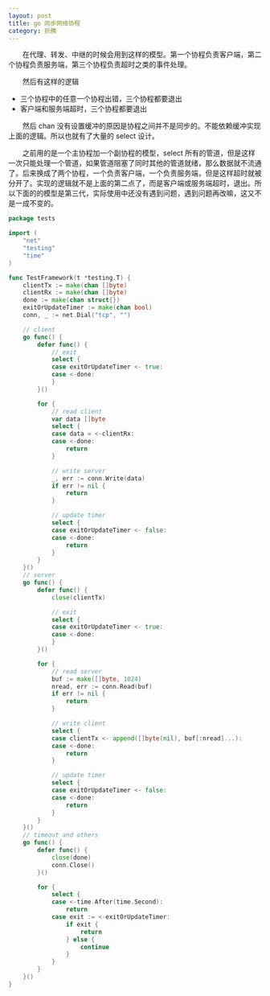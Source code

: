 ```yaml
---
layout: post
title: go 同步网络协程
category: 折腾
---
```


&emsp;&emsp;在代理、转发、中继的时候会用到这样的模型。第一个协程负责客户端，第二个协程负责服务端，第三个协程负责超时之类的事件处理。

&emsp;&emsp;然后有这样的逻辑

- 三个协程中的任意一个协程出错，三个协程都要退出
- 客户端和服务端超时，三个协程都要退出

&emsp;&emsp;然后 chan 没有设置缓冲的原因是协程之间并不是同步的。不能依赖缓冲实现上面的逻辑。所以也就有了大量的 select 设计。

&emsp;&emsp;之前用的是一个主协程加一个副协程的模型，select 所有的管道，但是这样一次只能处理一个管道，如果管道阻塞了同时其他的管道就绪，那么数据就不流通了。后来换成了两个协程，一个负责客户端，一个负责服务端，但是这样超时就被分开了。实现的逻辑就不是上面的第二点了，而是客户端或服务端超时，退出。所以下面的的模型是第三代，实际使用中还没有遇到问题，遇到问题再改嘛，这又不是一成不变的。

```go
package tests

import (
	"net"
	"testing"
	"time"
)

func TestFramework(t *testing.T) {
	clientTx := make(chan []byte)
	clientRx := make(chan []byte)
	done := make(chan struct{})
	exitOrUpdateTimer := make(chan bool)
	conn, _ := net.Dial("tcp", "")

	// client
	go func() {
		defer func() {
			// exit
			select {
			case exitOrUpdateTimer <- true:
			case <-done:
			}
		}()

		for {
			// read client
			var data []byte
			select {
			case data = <-clientRx:
			case <-done:
				return
			}

			// write server
			_, err := conn.Write(data)
			if err != nil {
				return
			}

			// update timer
			select {
			case exitOrUpdateTimer <- false:
			case <-done:
				return
			}
		}
	}()
	// server
	go func() {
		defer func() {
			close(clientTx)

			// exit
			select {
			case exitOrUpdateTimer <- true:
			case <-done:
			}
		}()

		for {
			// read server
			buf := make([]byte, 1024)
			nread, err := conn.Read(buf)
			if err != nil {
				return
			}

			// write client
			select {
			case clientTx <- append([]byte(nil), buf[:nread]...):
			case <-done:
				return
			}

			// update timer
			select {
			case exitOrUpdateTimer <- false:
			case <-done:
				return
			}
		}
	}()
	// timeout and others
	go func() {
		defer func() {
			close(done)
			conn.Close()
		}()

		for {
			select {
			case <-time.After(time.Second):
				return
			case exit := <-exitOrUpdateTimer:
				if exit {
					return
				} else {
					continue
				}
			}
		}
	}()
}
```
